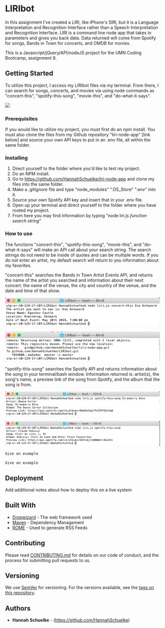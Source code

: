 # LIRIbot

In this assignment I've created a LIRI, like iPhone's SIRI, but it is a Language Interpretation and Recognition Interface rather than a Speech Interpretation and Recognition Interface. LIRI is a command line node app that takes in parameters and gives you back data. Data returned will come from Spotify for songs, Bands in Town for concerts, and OMDB for movies.

This is a Javascript/jQuery/API/nodeJS project for the UMN Coding Bootcamp, assignment 8. 

## Getting Started

To utilize this project, I access my LIRIbot files via my terminal. From there, I can search for songs, concerts, and movies via using node commands as "concert-this", "spotify-this-song", "movie-this", and "do-what-it-says".

![](image.png)

### Prerequisites

If you would like to utilize my project, you must first do an npm install. You must also clone the files from my Github repository "liri-node-app" [link below] and source your own API keys to put in an .env file, all within the same folder. 

### Installing

1. Direct yourself to the folder where you'd like to test my project. 
2. Do an NPM install. 
3. Go to https://github.com/HannahSchuelke/liri-node-app and clone my files into the same folder.
4. Make a .gitignore file and type "node_modules" ".DS_Store" ".env" into it. 
5. Source your own Spotify API key and insert that in your .env file. 
6. Open up your terminal and direct yourself to the folder where you have rooted my project. 
7. From here you may find information by typing "node liri.js *function* *search string*"

### How to use

The functions "concert-this", "spotify-this-song", "movie-this", and "do-what-it-says" will make an API call about your search string. The search strings do not need to be inside of quotes and can be multiple words. If you do not enter an artist, my default search will return to you information about my favorites.

"concert-this" searches the Bands in Town Artist Events API, and returns the name of the artist you searched and information about their next concert: the name of the venue, the city and country of the venue, and the date and time of that show.  

![](concertThisDieAntwoord.png)

![](concertThisDefault.png)

"spotify-this-song" searches the Spotify API and returns information about the song in your terminal/bash window. Information returned is: artist(s), the song's name, a preview link of the song from Spotify, and the album that the song is from.

![](spotifyThisSongStrawberryWine.png)

![](spotifyThisSongDefault.png)

```
Give an example
```

```
Give an example
```

## Deployment

Add additional notes about how to deploy this on a live system

## Built With

* [Dropwizard](http://www.dropwizard.io/1.0.2/docs/) - The web framework used
* [Maven](https://maven.apache.org/) - Dependency Management
* [ROME](https://rometools.github.io/rome/) - Used to generate RSS Feeds

## Contributing

Please read [CONTRIBUTING.md](https://gist.github.com/PurpleBooth/b24679402957c63ec426) for details on our code of conduct, and the process for submitting pull requests to us.

## Versioning

We use [SemVer](http://semver.org/) for versioning. For the versions available, see the [tags on this repository](https://github.com/your/project/tags). 

## Authors

* **Hannah Schuelke** - (https://github.com/HannahSchuelke)
